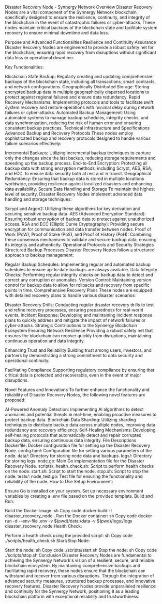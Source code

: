 Disaster Recovery Node - Synnergy Network
Overview
Disaster Recovery Nodes are a vital component of the Synnergy Network blockchain, specifically designed to ensure the resilience, continuity, and integrity of the blockchain in the event of catastrophic failures or cyber-attacks. These nodes maintain critical backups of the blockchain state and facilitate system recovery to ensure minimal downtime and data loss.

Purpose and Advanced Functionalities
Resilience and Continuity Assurance
Disaster Recovery Nodes are engineered to provide a robust safety net for the blockchain, ensuring rapid recovery from disruptions without significant data loss or operational downtime.

Key Functionalities:

Blockchain State Backup: Regularly creating and updating comprehensive backups of the blockchain state, including all transactions, smart contracts, and network configurations.
Geographically Distributed Storage: Storing encrypted backup data in multiple geographically dispersed locations to protect against regional failures and ensure data redundancy.
Rapid Recovery Mechanisms: Implementing protocols and tools to facilitate swift system recovery and restore operations with minimal delay during network failures or cyber-attacks.
Automated Backup Management: Using automated systems to manage backup schedules, integrity checks, and data synchronization, reducing the risk of human error and ensuring consistent backup practices.
Technical Infrastructure and Specifications
Advanced Backup and Recovery Protocols
These nodes employ sophisticated backup and recovery protocols designed to handle various failure scenarios effectively:

Incremental Backups: Utilizing incremental backup techniques to capture only the changes since the last backup, reducing storage requirements and speeding up the backup process.
End-to-End Encryption: Protecting all backup data with strong encryption methods, including Scrypt, AES, RSA, and ECC, to ensure data security both at rest and in transit.
Geographical Redundancy: Ensuring that backup data is stored in multiple locations worldwide, providing resilience against localized disasters and enhancing data availability.
Secure Data Handling and Storage
To maintain the highest level of security, Disaster Recovery Nodes implement advanced data handling and storage techniques:

Scrypt and Argon2: Utilizing these algorithms for key derivation and securing sensitive backup data.
AES (Advanced Encryption Standard): Ensuring robust encryption of backup data to protect against unauthorized access.
RSA and ECC (Elliptic Curve Cryptography): Providing secure encryption for communication and data transfer between nodes.
Proof of Work (PoW), Proof of Stake (PoS), and Proof of History (PoH): Combining these consensus mechanisms to validate and secure backup data, ensuring its integrity and authenticity.
Operational Protocols and Security Strategies
Structured Backup Processes
Disaster Recovery Nodes follow a structured approach to backup management:

Regular Backup Schedules: Implementing regular and automated backup schedules to ensure up-to-date backups are always available.
Data Integrity Checks: Performing regular integrity checks on backup data to detect and correct any corruption or anomalies.
Version Control: Maintaining version control for backup data to allow for rollbacks and recovery from specific points in time.
Comprehensive Recovery Plans
These nodes are equipped with detailed recovery plans to handle various disaster scenarios:

Disaster Recovery Drills: Conducting regular disaster recovery drills to test and refine recovery processes, ensuring preparedness for real-world events.
Incident Response: Developing and maintaining incident response plans to quickly address and mitigate the impact of network failures or cyber-attacks.
Strategic Contributions to the Synnergy Blockchain Ecosystem
Ensuring Network Resilience
Providing a robust safety net that ensures the blockchain can recover quickly from disruptions, maintaining continuous operation and data integrity.

Enhancing Trust and Reliability
Building trust among users, investors, and partners by demonstrating a strong commitment to data security and operational continuity.

Facilitating Compliance
Supporting regulatory compliance by ensuring that critical data is protected and recoverable, even in the event of major disruptions.

Novel Features and Innovations
To further enhance the functionality and reliability of Disaster Recovery Nodes, the following novel features are proposed:

AI-Powered Anomaly Detection: Implementing AI algorithms to detect anomalies and potential threats in real-time, enabling proactive measures to protect backup data.
Blockchain Data Sharding: Utilizing sharding techniques to distribute backup data across multiple nodes, improving data redundancy and recovery efficiency.
Self-Healing Mechanisms: Developing self-healing protocols that automatically detect and repair corrupted backup data, ensuring continuous data integrity.
File Descriptions
Dockerfile: Docker configuration file for setting up the Disaster Recovery Node.
config.toml: Configuration file for setting various parameters of the node.
data/: Directory for storing node data and backups.
logs/: Directory for storing logs.
node.go: Main Go implementation file for the Disaster Recovery Node.
scripts/:
health_check.sh: Script to perform health checks on the node.
start.sh: Script to start the node.
stop.sh: Script to stop the node.
tests/:
node_test.go: Test file for ensuring the functionality and reliability of the node.
How to Use
Setup Environment:

Ensure Go is installed on your system.
Set up necessary environment variables by creating a .env file based on the provided template.
Build and Run:

Build the Docker image:
sh
Copy code
docker build -t disaster_recovery_node .
Run the Docker container:
sh
Copy code
docker run -d --env-file .env -v $(pwd)/data:/data -v $(pwd)/logs:/logs disaster_recovery_node
Health Check:

Perform a health check using the provided script:
sh
Copy code
./scripts/health_check.sh
Start/Stop Node:

Start the node:
sh
Copy code
./scripts/start.sh
Stop the node:
sh
Copy code
./scripts/stop.sh
Conclusion
Disaster Recovery Nodes are fundamental to achieving the Synnergy Network's vision of a resilient, secure, and reliable blockchain ecosystem. By maintaining comprehensive backups and facilitating rapid recovery, these nodes ensure that the blockchain can withstand and recover from various disruptions. Through the integration of advanced security measures, structured backup processes, and innovative recovery features, Disaster Recovery Nodes provide unparalleled resilience and continuity for the Synnergy Network, positioning it as a leading blockchain platform with exceptional reliability and trustworthiness.